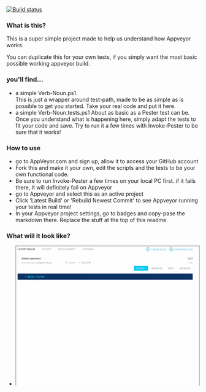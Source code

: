 [![Build status](https://ci.appveyor.com/api/projects/status/4iefj7d7x565aius?svg=true)](https://ci.appveyor.com/project/1RedOne/appveyortest)

### What is this? 
This is a super simple project made to help us understand how Appveyor works.

You can duplicate this for your own tests, if you simply want the most basic possible working appveyor build.

### you'll find...
* a simple Verb-Noun.ps1.  
   This is just a wrapper around test-path, made to be as simple as is possible to get you started.  Take your real code and put it here.
* a simple Verb-Noun.tests.ps1
   About as basic as a Pester test can be.  Once you understand what is happening here, simply adapt the tests to fit your code and save.  Try to run it a few times with Invoke-Pester to be sure that it works!  
   
   
   
### How to use
  * go to AppVeyor.com and sign up, allow it to access your GitHub account
  * Fork this and make it your own, edit the scripts and the tests to be your own functional code.  
  * Be sure to run Invoke-Pester a few times on your local PC first.  if it fails there, it will definitely fail on Appveyor
  * go to Appveyor and select this as an active project
  * Click 'Latest Build' or 'Rebuild Newest Commit' to see Appveyor running your tests in real time!
  * In your Appveyor project settings, go to badges and copy-pase the markdown there.  Replace the stuff at the top of this readme.

### What will it look like?
* ![seriously, how cool is this](/img/appveyor.gif)

